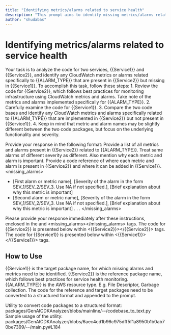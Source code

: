 ```yaml
---
title: "Identifying metrics/alarms related to service health"
description: "This prompt aims to identify missing metrics/alarms related to service health in a target package. A reference package is used to limit the response to required metrics/alarms, assuming it follows best practices for service health monitoring."
author: "shudabas"
---
```


# Identifying metrics/alarms related to service health

<task>
Your task is to analyze the code for two services, {{Service1}} and {{Service2}}, and identify any CloudWatch metrics or alarms related specifically to {{ALARM_TYPE}} that are present in {{Service2}} but missing in {{Service1}}.
</task>

<instructions>
To accomplish this task, follow these steps:
1. Review the code for {{Service2}}, which follows best practices for monitoring infrastructure using CloudWatch metrics and alarms. Take note of the metrics and alarms implemented specifically for {{ALARM_TYPE}}.
2. Carefully examine the code for {{Service1}}.
3. Compare the two code bases and identify any CloudWatch metrics and alarms specifically related to {{ALARM_TYPE}} that are implemented in {{Service2}} but not present in {{Service1}}.
4. Keep in mind that metric and alarm names may be slightly different between the two code packages, but focus on the underlying functionality and severity.
</instructions>

Provide your response in the following format:
<rationale>
Provide a list of all metrics and alarms present in {{Service2}} related to {{ALARM_TYPE}}. Treat same alarms of different severity as different. Also mention why each metric and alarm is important. Provide a code reference of where each metric and alarm is present in {{Service2}} and where it can be added in {{Service1}}.
</rationale>
<missing_alarms>

- [First alarm or metric name], [Severity of the alarm in the form SEV_1/SEV_2/SEV_3. Use NA if not specified.], [Brief explanation about why this metric is important]
- [Second alarm or metric name], [Severity of the alarm in the form SEV_1/SEV_2/SEV_3. Use NA if not specified.], [Brief explanation about why this metric is important]
  .
  .
  .
  </missing_alarms>

Please provide your response immediately after these instructions, enclosed in the <rationale></rationale> and
<missing_alarms></missing_alarms> tags.
The code for {{Service2}} is presented below within <{{Service2}}></{{Service2}}> tags.
The code for {{Service1}} is presented below within <{{Service1}}></{{Service1}}> tags.

## How to Use

{{Service1}} is the target package name, for which missing alarms and metrics need to be identified.
{{Service2}} is the reference package name, which follows best practices for service health monitoring.
{{ALARM_TYPE}} is the AWS resource type. E.g. File Descriptor, Garbage collection.
The code for the reference and target packages need to be converted to a structured format and appended to the prompt.

Utility to convert code packages to a structured format: packages/GenAICDKAnalyzer/blobs/mainline/--/codebase_to_text.py
Sample usage of the utility: packages/GenAICDKAnalyzer/blobs/6aec4cd1b96c975dff5f1a8950b1b0ab70be7399/--/main.py#L184
